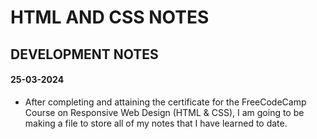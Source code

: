 # HTML AND CSS NOTES

## DEVELOPMENT NOTES 

#### 25-03-2024

- After completing and attaining the certificate for the FreeCodeCamp Course on Responsive Web Design (HTML & CSS), I am going to be making a file to store all of my notes that I have learned to date. 
